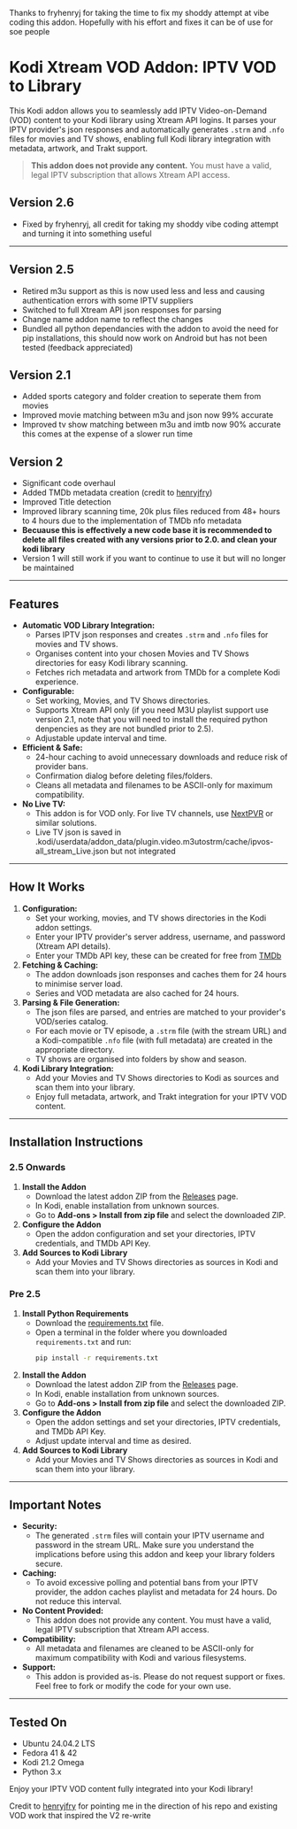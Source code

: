 Thanks to fryhenryj for taking the time to fix my shoddy attempt at vibe coding this addon. Hopefully with his effort and fixes it can be of use for soe people

# Kodi Xtream VOD Addon: IPTV VOD to Library

This Kodi addon allows you to seamlessly add IPTV Video-on-Demand (VOD) content to your Kodi library using Xtream API logins. It parses your IPTV provider's json responses and automatically generates `.strm` and `.nfo` files for movies and TV shows, enabling full Kodi library integration with metadata, artwork, and Trakt support.

> **This addon does not provide any content.** You must have a valid, legal IPTV subscription that allows Xtream API access.

## Version 2.6
- Fixed by fryhenryj, all credit for taking my shoddy vibe coding attempt and turning it into something useful

---

## Version 2.5
- Retired m3u support as this is now used less and less and causing authentication errors with some IPTV suppliers
- Switched to full Xtream API json responses for parsing
- Change name addon name to reflect the changes
- Bundled all python dependancies with the addon to avoid the need for pip installations, this should now work on Android but has not been tested (feedback appreciated)
## Version 2.1
- Added sports category and folder creation to seperate them from movies
- Improved movie matching between m3u and json now 99% accurate
- Improved tv show matching between m3u and imtb now 90% accurate this comes at the expense of a slower run time
## Version 2
- Significant code overhaul
- Added TMDb metadata creation (credit to [henryjfry](https://github.com/henryjfry))
- Improved Title detection
- Improved library scanning time, 20k plus files reduced from 48+ hours to 4 hours due to the implementation of TMDb nfo metadata
- **Becuause this is effectively a new code base it is recommended to delete all files created with any versions prior to 2.0. and clean your kodi library**
- Version 1 will still work if you want to continue to use it but will no longer be maintained 
---

## Features

- **Automatic VOD Library Integration:**
  - Parses IPTV json responses and creates `.strm` and `.nfo` files for movies and TV shows.
  - Organises content into your chosen Movies and TV Shows directories for easy Kodi library scanning.
  - Fetches rich metadata and artwork from TMDb for a complete Kodi experience.
- **Configurable:**
  - Set working, Movies, and TV Shows directories.
  - Supports Xtream API only (if you need M3U playlist support use version 2.1, note that you will need to install the required python denpencies as they are not bundled prior to 2.5).
  - Adjustable update interval and time.
- **Efficient & Safe:**
  - 24-hour caching to avoid unnecessary downloads and reduce risk of provider bans.
  - Confirmation dialog before deleting files/folders.
  - Cleans all metadata and filenames to be ASCII-only for maximum compatibility.
- **No Live TV:**
  - This addon is for VOD only. For live TV channels, use [NextPVR](https://www.nextpvr.com/) or similar solutions.
  - Live TV json is saved in .kodi/userdata/addon_data/plugin.video.m3utostrm/cache/ipvos-all_stream_Live.json but not integrated
---

## How It Works

1. **Configuration:**
   - Set your working, movies, and TV shows directories in the Kodi addon settings.
   - Enter your IPTV provider's server address, username, and password (Xtream API details).
   - Enter your TMDb API key, these can be created for free from [TMDb](https://developer.themoviedb.org/docs/getting-started)
2. **Fetching & Caching:**
   - The addon downloads json responses and caches them for 24 hours to minimise server load.
   - Series and VOD metadata are also cached for 24 hours.
3. **Parsing & File Generation:**
   - The json files are parsed, and entries are matched to your provider's VOD/series catalog.
   - For each movie or TV episode, a `.strm` file (with the stream URL) and a Kodi-compatible `.nfo` file (with full metadata) are created in the appropriate directory.
   - TV shows are organised into folders by show and season.
4. **Kodi Library Integration:**
   - Add your Movies and TV Shows directories to Kodi as sources and scan them into your library.
   - Enjoy full metadata, artwork, and Trakt integration for your IPTV VOD content.

---

## Installation Instructions
### 2.5 Onwards
1. **Install the Addon**
   - Download the latest addon ZIP from the [Releases](https://github.com/Boc86/kodi-xtream-vod-addon/releases) page.
   - In Kodi, enable installation from unknown sources.
   - Go to **Add-ons > Install from zip file** and select the downloaded ZIP.
2. **Configure the Addon**
   - Open the addon configuration and set your directories, IPTV credentials, and TMDb API Key.
3. **Add Sources to Kodi Library**
   - Add your Movies and TV Shows directories as sources in Kodi and scan them into your library.

### Pre 2.5
1. **Install Python Requirements**
   - Download the [requirements.txt](https://github.com/Boc86/kodi-xtream-vod-addon/blob/main/requirements.txt) file.
   - Open a terminal in the folder where you downloaded `requirements.txt` and run:
     ```bash
     pip install -r requirements.txt
     ```
2. **Install the Addon**
   - Download the latest addon ZIP from the [Releases](https://github.com/Boc86/kodi-xtream-vod-addon/releases) page.
   - In Kodi, enable installation from unknown sources.
   - Go to **Add-ons > Install from zip file** and select the downloaded ZIP.
3. **Configure the Addon**
   - Open the addon settings and set your directories, IPTV credentials, and TMDb API Key.
   - Adjust update interval and time as desired.
4. **Add Sources to Kodi Library**
   - Add your Movies and TV Shows directories as sources in Kodi and scan them into your library.

---

## Important Notes

- **Security:**
  - The generated `.strm` files will contain your IPTV username and password in the stream URL. Make sure you understand the implications before using this addon and keep your library folders secure.
- **Caching:**
  - To avoid excessive polling and potential bans from your IPTV provider, the addon caches playlist and metadata for 24 hours. Do not reduce this interval.
- **No Content Provided:**
  - This addon does not provide any content. You must have a valid, legal IPTV subscription that Xtream API access.
- **Compatibility:**
  - All metadata and filenames are cleaned to be ASCII-only for maximum compatibility with Kodi and various filesystems.
- **Support:**
  - This addon is provided as-is. Please do not request support or fixes. Feel free to fork or modify the code for your own use.

---

## Tested On
- Ubuntu 24.04.2 LTS
- Fedora 41 & 42
- Kodi 21.2 Omega
- Python 3.x


Enjoy your IPTV VOD content fully integrated into your Kodi library!

Credit to [henryjfry](https://github.com/henryjfry) for pointing me in the direction of his repo and existing VOD work that inspired the V2 re-write

